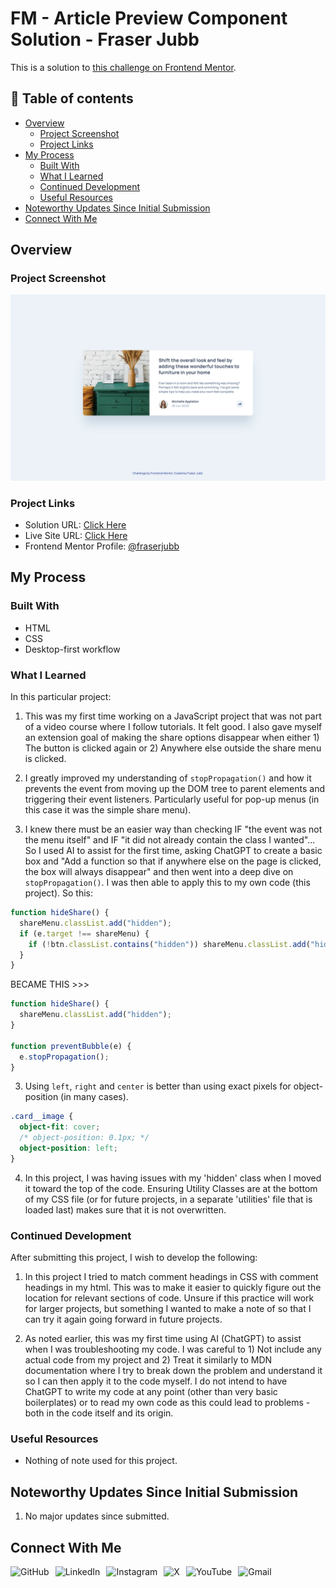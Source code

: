 # FM - Article Preview Component Solution - Fraser Jubb

This is a solution to [this challenge on Frontend Mentor](https://www.frontendmentor.io/challenges/article-preview-component-dYBN_pYFT).

## 📖 Table of contents

- [Overview](#overview)
  - [Project Screenshot](#project-screenshot)
  - [Project Links](#project-links)
- [My Process](#my-process)
  - [Built With](#built-with)
  - [What I Learned](#what-i-learned)
  - [Continued Development](#continued-development)
  - [Useful Resources](#useful-resources)
- [Noteworthy Updates Since Initial Submission](#noteworthy-updates-since-initial-submission)
- [Connect With Me](#connect-with-me)

## Overview

### Project Screenshot

![Screenshot of solution](/assets/images/solution-fraser.png)

### Project Links

- Solution URL: [Click Here](https://www.frontendmentor.io/solutions/article-preview-component-solution---challenge-10-2e516AKY3f)
- Live Site URL: [Click Here](https://fm-articlepreviewcomponent-fraser.netlify.app/)
- Frontend Mentor Profile: [@fraserjubb](https://www.frontendmentor.io/profile/fraserjubb)

## My Process

### Built With

- HTML
- CSS
- Desktop-first workflow

### What I Learned

In this particular project:

1. This was my first time working on a JavaScript project that was not part of a video course where I follow tutorials. It felt good. I also gave myself an extension goal of making the share options disappear when either 1) The button is clicked again or 2) Anywhere else outside the share menu is clicked.

2. I greatly improved my understanding of `stopPropagation()` and how it prevents the event from moving up the DOM tree to parent elements and triggering their event listeners. Particularly useful for pop-up menus (in this case it was the simple share menu).

3. I knew there must be an easier way than checking IF "the event was not the menu itself" and IF "it did not already contain the class I wanted"... So I used AI to assist for the first time, asking ChatGPT to create a basic box and "Add a function so that if anywhere else on the page is clicked, the box will always disappear" and then went into a deep dive on `stopPropagation()`. I was then able to apply this to my own code (this project). So this:

```js
function hideShare() {
  shareMenu.classList.add("hidden");
  if (e.target !== shareMenu) {
    if (!btn.classList.contains("hidden")) shareMenu.classList.add("hidden");
  }
}
```

BECAME THIS >>>

```js
function hideShare() {
  shareMenu.classList.add("hidden");
}

function preventBubble(e) {
  e.stopPropagation();
}
```

3. Using `left`, `right` and `center` is better than using exact pixels for object-position (in many cases).

```css
.card__image {
  object-fit: cover;
  /* object-position: 0.1px; */
  object-position: left;
}
```

4. In this project, I was having issues with my 'hidden' class when I moved it toward the top of the code. Ensuring Utility Classes are at the bottom of my CSS file (or for future projects, in a separate 'utilities' file that is loaded last) makes sure that it is not overwritten.

### Continued Development

After submitting this project, I wish to develop the following:

1. In this project I tried to match comment headings in CSS with comment headings in my html. This was to make it easier to quickly figure out the location for relevant sections of code. Unsure if this practice will work for larger projects, but something I wanted to make a note of so that I can try it again going forward in future projects.

2. As noted earlier, this was my first time using AI (ChatGPT) to assist when I was troubleshooting my code. I was careful to 1) Not include any actual code from my project and 2) Treat it similarly to MDN documentation where I try to break down the problem and understand it so I can then apply it to the code myself. I do not intend to have ChatGPT to write my code at any point (other than very basic boilerplates) or to read my own code as this could lead to problems - both in the code itself and its origin.

### Useful Resources

- Nothing of note used for this project.

## Noteworthy Updates Since Initial Submission

1. No major updates since submitted.

## Connect With Me

<a href="https://github.com/fraserjubb"><img height="30px" align="left" alt="GitHub" style="padding-right:10px" title="Github" src="https://img.shields.io/badge/github-%23121011.svg?style=plastic&logo=github&logoColor=white"/></a>
<a href="https://www.linkedin.com/in/fraser-jubb"><img height="30px" align="left" alt="LinkedIn" style="padding-right:10px" title="LinkedIn" src="https://img.shields.io/badge/linkedin-%230077B5.svg?style=plastic&logo=linkedin&logoColor=white"/></a>
<a href="https://www.instagram.com/thejubbzone/"><img height="30px" align="left" alt="Instagram" style="padding-right:10px" title="Instagram" src="https://img.shields.io/badge/Instagram-%23E4405F.svg?style=plastic&logo=Instagram&logoColor=white"/></a>
<a href="https://x.com/fraserjubb"><img height="30px" align="left" alt="X" style="padding-right:10px" title="X" src="https://img.shields.io/badge/X-%23000000.svg?style=plastic&logo=X&logoColor=white"/></a>
<a href="https://www.youtube.com/@thejubbzone2374"><img height="30px" align="left" alt="YouTube" style="padding-right:10px" title="YouTube" src="https://img.shields.io/badge/YouTube-%23FF0000.svg?style=plastic&logo=YouTube&logoColor=white"/></a>
<a href="mailto:fraserjubb.dev@gmail.com"><img height="30px" align="left" alt="Gmail" style="padding-right:10px" title="Gmail" src="https://img.shields.io/badge/Gmail-D14836?style=plastic&logo=gmail&logoColor=white"/></a>
